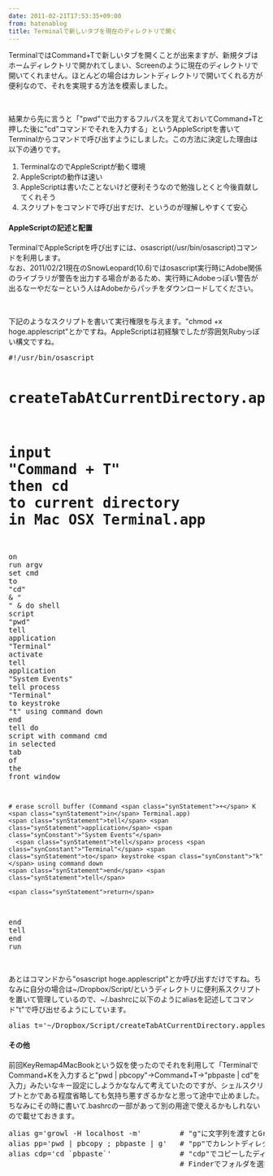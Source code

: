 ```yaml
---
date: 2011-02-21T17:53:35+09:00
from: hatenablog
title: Terminalで新しいタブを現在のディレクトリで開く
---
```


<p>TerminalではCommand+Tで新しいタブを開くことが出来ますが、新規タブはホームディレクトリで開かれてしまい、Screenのように現在のディレクトリで開いてくれません。ほとんどの場合はカレントディレクトリで開いてくれる方が便利なので、それを実現する方法を模索しました。</p><br>
<p>結果から先に言うと「"pwd"で出力するフルパスを覚えておいてCommand+Tと押した後に"cd"コマンドでそれを入力する」というAppleScriptを書いてTerminalからコマンドで呼び出すようにしました。この方法に決定した理由は以下の通りです。</p>

<ol>
<li>TerminalなのでAppleScriptが動く環境</li>
<li>AppleScriptの動作は速い</li>
<li>AppleScriptは書いたことないけど便利そうなので勉強しとくと今後貢献してくれそう</li>
<li>スクリプトをコマンドで呼び出すだけ、というのが理解しやすくて安心</li>
</ol>
<div class="section">
    <h4>AppleScriptの記述と配置</h4>
    <p>TerminalでAppleScriptを呼び出すには、osascript(/usr/bin/osascript)コマンドを利用します。<br>
なお、2011/02/21現在のSnowLeopard(10.6)ではosascript実行時にAdobe関係のライブラリが警告を出力する場合があるため、実行時にAdobeっぽい警告が出るなーやだなーという人はAdobeからパッチをダウンロードしてください。</p>
<br>
<p>下記のようなスクリプトを書いて実行権限を与えます。"chmod +x hoge.applescript"とかですね。AppleScriptは初経験でしたが雰囲気Rubyっぽい構文ですね。</p>
<pre class="code lang-applescript" data-lang="applescript" data-unlink>#!<span class="synStatement">/</span>usr<span class="synStatement">/</span>bin<span class="synStatement">/</span>osascript

# createTabAtCurrentDirectory.applescript
# input <span class="synConstant">"Command + T"</span> <span class="synStatement">then</span> cd <span class="synStatement">to</span> current directory <span class="synStatement">in</span> Mac OSX Terminal.app

<span class="synStatement">on</span> <span class="synStatement">run</span> argv
  <span class="synStatement">set</span> cmd <span class="synStatement">to</span> <span class="synConstant">"cd"</span> <span class="synStatement">&amp;</span> <span class="synConstant">" "</span> <span class="synStatement">&amp;</span> do shell <span class="synStatement">script</span> <span class="synConstant">"pwd"</span>
  <span class="synStatement">tell</span> <span class="synStatement">application</span> <span class="synConstant">"Terminal"</span>
    <span class="synStatement">activate</span>
    <span class="synStatement">tell</span> <span class="synStatement">application</span> <span class="synConstant">"System Events"</span>
      <span class="synStatement">tell</span> process <span class="synConstant">"Terminal"</span> <span class="synStatement">to</span> keystroke <span class="synConstant">"t"</span> using command down
    <span class="synStatement">end</span> <span class="synStatement">tell</span>
    <span class="synStatement">do script</span> <span class="synStatement">with</span> command cmd <span class="synStatement">in</span> selected <span class="synConstant">tab</span> <span class="synStatement">of</span> <span class="synStatement">the</span> <span class="synStatement">front</span> window

    # erase scroll buffer (Command <span class="synStatement">+</span> K <span class="synStatement">in</span> Terminal.app)
    <span class="synStatement">tell</span> <span class="synStatement">application</span> <span class="synConstant">"System Events"</span>
      <span class="synStatement">tell</span> process <span class="synConstant">"Terminal"</span> <span class="synStatement">to</span> keystroke <span class="synConstant">"k"</span> using command down
    <span class="synStatement">end</span> <span class="synStatement">tell</span>

    <span class="synStatement">return</span>
  <span class="synStatement">end</span> <span class="synStatement">tell</span>
<span class="synStatement">end</span> <span class="synStatement">run</span>
</pre>
<p><br>
あとはコマンドから"osascript hoge.applescript"とか呼び出すだけですね。ちなみに自分の場合は~/Dropbox/Script/というディレクトリに便利系スクリプトを置いて管理しているので、~/.bashrcに以下のようにaliasを記述してコマンド"t"で呼び出せるようにしています。</p>
<pre class="code lang-sh" data-lang="sh" data-unlink><span class="synStatement">alias </span><span class="synIdentifier">t</span><span class="synStatement">='</span><span class="synConstant">~/Dropbox/Script/createTabAtCurrentDirectory.applescript</span><span class="synStatement">'</span>
</pre>
</div>
<div class="section">
    <h4>その他</h4>
    <p>前回KeyRemap4MacBookという奴を使ったのでそれを利用して「TerminalでCommand+Kを入力すると"pwd | pbcopy"→Command+T→"pbpaste | cd"を入力」みたいなキー設定にしようかななんて考えていたのですが、シェルスクリプトとかである程度省略しても気持ち悪すぎるかなと思って途中で止めました。ちなみにその時に書いて.bashrcの一部があって別の用途で使えるかもしれないので載せておきます。</p>
<pre class="code lang-sh" data-lang="sh" data-unlink><span class="synStatement">alias </span><span class="synIdentifier">g</span><span class="synStatement">='</span><span class="synConstant">growl -H localhost -m</span><span class="synStatement">'</span>        <span class="synComment"> # "g"に文字列を渡すとGrowlで通知します。ruby-growlが必要です</span>
<span class="synStatement">alias </span><span class="synIdentifier">pp</span><span class="synStatement">='</span><span class="synConstant">pwd | pbcopy ; pbpaste | g</span><span class="synStatement">'</span>  <span class="synComment"> # "pp"でカレントディレクトリ名をコピーしてgrowlでも通知します</span>
<span class="synStatement">alias </span><span class="synIdentifier">cdp</span><span class="synStatement">='</span><span class="synConstant">cd `pbpaste`</span><span class="synStatement">'</span>               <span class="synComment"> # "cdp"でコピーしたディレクトリへ移動できます。新しいタブを開いた後などにどうぞ</span>
                                       <span class="synComment"> # Finderでフォルダを選択してコピーした後とかにもどうぞどうぞ</span>
</pre>
</div>
